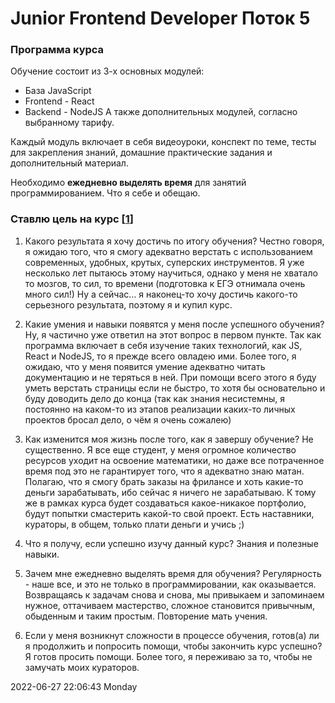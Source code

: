 # Junior Frontend Developer Поток 5
### Программа курса
Обучение состоит из 3-х основных модулей:

- База JavaScript
- Frontend - React
- Backend - NodeJS
А также дополнительных модулей, согласно выбранному тарифу.

Каждый модуль включает в себя видеоуроки, конспект по теме, тесты для закрепления знаний, домашние практические задания и дополнительный материал.

Необходимо **ежедневно выделять время** для занятий программированием. Что я себе и обещаю.

### Ставлю цель на курс [[1]]
[1]: http://https://lk.result.school/pl/teach/control/lesson/view?id=248296804&editMode=0

1. Какого результата я хочу достичь по итогу обучения?
Честно говоря, я ожидаю того, что я смогу адекватно верстать с использованием современных, удобных, крутых, суперских инструментов. Я уже несколько лет пытаюсь этому научиться, однако у меня не хватало то мозгов, то сил, то времени (подготовка к ЕГЭ отнимала очень много сил!) Ну а сейчас... я наконец-то хочу достичь какого-то серьезного результата, поэтому я и купил курс.

2.  Какие умения и навыки появятся у меня после успешного обучения?
Ну, я частично уже ответил на этот вопрос в первом пункте. Так как программа включает в себя изучение таких технологий, как JS, React и NodeJS, то я прежде всего овладею ими. Более того, я ожидаю, что у меня появится умение адекватно читать документацию и не теряться в ней. При помощи всего этого я буду уметь верстать страницы если не быстро, то хотя бы основательно и буду доводить дело до конца (так как знания несистемны, я постоянно на каком-то из этапов реализации каких-то личных проектов бросал дело, о чём я очень сожалею)

3. Как изменится моя жизнь после того, как я завершу обучение?
Не существенно. Я все еще студент, у меня огромное количество ресурсов уходит на освоение математики, но даже все потраченное время под это не гарантирует того, что я адекватно знаю матан. Полагаю, что я смогу брать заказы на фрилансе и хоть какие-то деньги зарабатывать, ибо сейчас я ничего не зарабатываю. К тому же в рамках курса будет создаваться какое-никакое портфолио, будут попытки смастерить какой-то свой проект. Есть наставники, кураторы, в общем, только плати деньги и учись ;)

4. Что я получу, если успешно изучу данный курс?
Знания и полезные навыки.

5. Зачем мне ежедневно выделять время для обучения?
Регулярность - наше все, и это не только в программировании, как оказывается. Возвращаясь к задачам снова и снова, мы привыкаем и запоминаем нужное, оттачиваем мастерство, сложное становится привычным, обыденным и таким простым. Повторение мать учения.

6.  Если у меня возникнут сложности в процессе обучения, готов(а) ли я продолжить и попросить помощи, чтобы закончить курс успешно?
Я готов просить помощи. Более того, я переживаю за то, чтобы не замучать моих кураторов.

2022-06-27 22:06:43 Monday